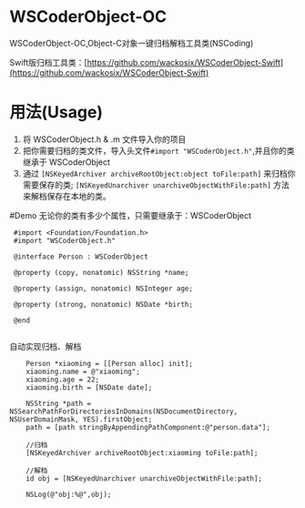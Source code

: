 # WSCoderObject-OC
WSCoderObject-OC,Object-C对象一键归档解档工具类(NSCoding)

Swift版归档工具类：[https://github.com/wackosix/WSCoderObject-Swift](https://github.com/wackosix/WSCoderObject-Swift)

# 用法(Usage)
1. 将 WSCoderObject.h & .m 文件导入你的项目
2. 把你需要归档的类文件，导入头文件`#import "WSCoderObject.h"`,并且你的类继承于 WSCoderObject
3. 通过 `[NSKeyedArchiver archiveRootObject:object toFile:path]` 来归档你需要保存的类; `[NSKeyedUnarchiver unarchiveObjectWithFile:path]` 方法来解档保存在本地的类。

#Demo
无论你的类有多少个属性，只需要继承于：WSCoderObject

```
 #import <Foundation/Foundation.h>
 #import "WSCoderObject.h"

 @interface Person : WSCoderObject

 @property (copy, nonatomic) NSString *name;

 @property (assign, nonatomic) NSInteger age;

 @property (strong, nonatomic) NSDate *birth;

 @end
 
```

自动实现归档、解档

```
    Person *xiaoming = [[Person alloc] init];
    xiaoming.name = @"xiaoming";
    xiaoming.age = 22;
    xiaoming.birth = [NSDate date];
    
    NSString *path = NSSearchPathForDirectoriesInDomains(NSDocumentDirectory, NSUserDomainMask, YES).firstObject;
    path = [path stringByAppendingPathComponent:@"person.data"];
    
    //归档
    [NSKeyedArchiver archiveRootObject:xiaoming toFile:path];
    
    //解档
    id obj = [NSKeyedUnarchiver unarchiveObjectWithFile:path];
    
    NSLog(@"obj:%@",obj);

```



